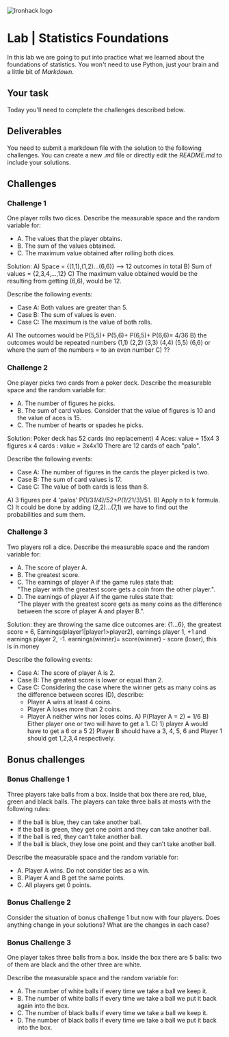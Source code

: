 ![Ironhack logo](https://i.imgur.com/1QgrNNw.png)

# Lab | Statistics Foundations
In this lab we are going to put into practice what we learned about the foundations of statistics. You won't need to use Python, just your brain and a little bit of *Markdown*. 

## Your task
Today you'll need to complete the challenges described below.

## Deliverables
You need to submit a markdown file with the solution to the following challenges. You can create a new *.md* file or directly edit the *README.md* to include your solutions.

## Challenges
### Challenge 1
One player rolls two dices. Describe the measurable space and the random variable for:
* A. The values that the player obtains.
* B. The sum of the values obtained.
* C. The maximum value obtained after rolling both dices.

Solution: 
A) Space = {(1,1),(1,2)...(6,6)} --> 12 outcomes in total
B) Sum of values = {2,3,4,...,12}
C) The maximum value obtained would be the resulting from getting (6,6), would be 12.

Describe the following events:
* Case A: Both values are greater than 5.
* Case B: The sum of values is even.
* Case C: The maximum is the value of both rolls.

A) The outcomes would be P(5,5)+ P(5,6)+ P(6,5)+ P(6,6)= 4/36
B) the outcomes would be repeated numbers (1,1) (2,2) (3,3) (4,4) (5,5) (6,6) or where the sum of the numbers = to an even number
C) ??

### Challenge 2
One player picks two cards from a poker deck. Describe the measurable space and the random variable for:
* A. The number of figures he picks.
* B. The sum of card values. Consider that the value of figures is 10 and the value of aces is 15.
* C. The number of hearts or spades he picks.

Solution:
Poker deck has 52 cards (no replacement)
4 Aces: value = 15x4
3 figures x 4 cards : value = 3x4x10
There are 12 cards of each "palo".


Describe the following events:
* Case A: The number of figures in the cards the player picked is two.
* Case B: The sum of card values is 17.
* Case C: The value of both cards is less than 8.

A) 3 figures per 4 'palos' P(1/3*1/4)/52+P(1/2*1/3)/51.
B) Apply n to k formula.
C) It could be done by adding (2,2)...(7,1) we have to find out the probabilities and sum them.


### Challenge 3
Two players roll a dice. Describe the measurable space and the random variable for:
* A. The score of player A.
* B. The greatest score.
* C. The earnings of player A if the game rules state that:  
"The player with the greatest score gets a coin from the other player.".
* D. The earnings of player A if the game rules state that:  
"The player with the greatest score gets as many coins as the difference between the score of player A and player B.". 

Solution: they are throwing the same dice outcomes are: {1...6}, the greatest score = 6, Earnings(player1|player1>player2), earnings player 1, +1 and earnings player 2, -1. earnings(winner)= score(winner) - score (loser), this is in money 

Describe the following events:
* Case A: The score of player A is 2.
* Case B: The greatest score is lower or equal than 2.
* Case C: Considering the case where the winner gets as many coins as the difference between scores (D), describe: 
  * Player A wins at least 4 coins.
  * Player A loses more than 2 coins.
  * Player A neither wins nor loses coins.
A) P(Player A = 2) = 1/6
B) Either player one or two will have to get a 1.
C) 1) player A would have to get a 6 or a 5
    2) Player B should have a 3, 4, 5, 6 and Player 1 should get 1,2,3,4 respectively.


## Bonus challenges
### Bonus Challenge 1
Three players take balls from a box. Inside that box there are red, blue, green and black balls. The players can take three balls at mosts with the following rules:

* If the ball is blue, they can take another ball.
* If the ball is green, they get one point and they can take another ball.
* If the ball is red, they can’t take another ball.
* If the ball is black, they lose one point and they can’t take another ball.

Describe the measurable space and the random variable for:
* A. Player A wins. Do not consider ties as a win.
* B. Player A and B get the same points.
* C. All players get 0 points.

### Bonus Challenge 2
Consider the situation of bonus challenge 1 but now with four players. Does anything change in your solutions? What are the changes in each case?

### Bonus Challenge 3
One player takes three balls from a box. Inside the box there are 5 balls: two of them are black and the other three are white. 

Describe the measurable space and the random variable for:
* A. The number of white balls if every time we take a ball we keep it.
* B. The number of white balls if every time we take a ball we put it back again into the box.
* C. The number of black balls if every time we take a ball we keep it.
* D. The number of black balls if every time we take a ball we put it back into the box.